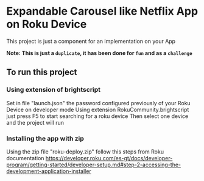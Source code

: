 # Expandable Carousel like Netflix App on Roku Device
This project is just a component for an implementation on your App

**Note: This is just a `duplicate`, it has been done for `fun` and as a `challenge`**

## To run this project
### Using extension of brightscript
Set in file "launch.json" the password configured previously of your Roku Device on developer mode
Using extension RokuCommunity.brightscript just press F5 to start searching for a roku device
Then select one device and the project will run

### Installing the app with zip
Using the zip file "roku-deploy.zip" follow this steps from Roku documentation
https://developer.roku.com/es-gt/docs/developer-program/getting-started/developer-setup.md#step-2-accessing-the-development-application-installer


